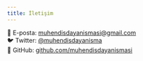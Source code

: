 ```yaml
---
title: İletişim
---
```


📧 E-posta: muhendisdayanismasi@gmail.com  
🐦 Twitter: [@muhendisdayanisma](https://twitter.com/muhendisdayanisma)  
🔗 GitHub: [github.com/muhendisdayanismasi](https://github.com/muhendisdayanismasi)
